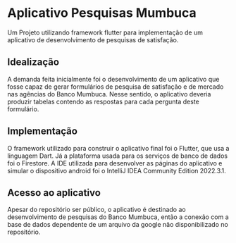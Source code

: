 # Aplicativo Pesquisas Mumbuca

Um Projeto utilizando framework flutter para implementação de um aplicativo de desenvolvimento de pesquisas de satisfação.

## Idealização

A demanda feita inicialmente foi o desenvolvimento de um aplicativo que fosse capaz de gerar formulários de pesquisa de satisfação e de mercado nas agências do Banco Mumbuca. Nesse sentido, o aplicativo deveria produzir tabelas contendo as respostas para cada pergunta deste formulário.

## Implementação 

O framework utilizado para construir o aplicativo final foi o Flutter, que usa a linguagem Dart. Já a plataforma usada para os serviços de banco de dados foi o Firestore. A IDE utilizada para desenvolver as páginas do aplicativo e simular o dispositivo android foi o IntelliJ IDEA Community Edition 2022.3.1.

## Acesso ao aplicativo

Apesar do repositório ser público, o aplicativo é destinado ao desenvolvimento de pesquisas do Banco Mumbuca, então a conexão com a base de dados dependente de um arquivo da google não disponibilizado no repositório.
